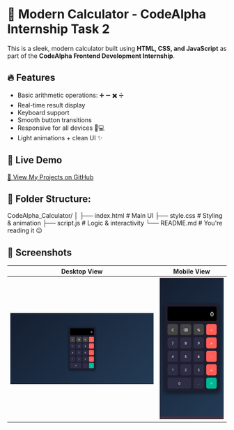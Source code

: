 # 🧮 Modern Calculator - CodeAlpha Internship Task 2

This is a sleek, modern calculator built using **HTML, CSS, and JavaScript** as part of the **CodeAlpha Frontend Development Internship**.

## 🔥 Features
- Basic arithmetic operations: ➕ ➖ ✖️ ➗
- Real-time result display
- Keyboard support
- Smooth button transitions
- Responsive for all devices 📱💻
- Light animations + clean UI ✨

## 🚀 Live Demo
[🔗 View My Projects on GitHub](https://github.com/ShahnawazAhmed26?tab=repositories)

## 📁 Folder Structure:

CodeAlpha_Calculator/
│
├── index.html # Main UI
├── style.css # Styling & animation
├── script.js # Logic & interactivity
└── README.md # You're reading it 😉


## 📸 Screenshots
| Desktop View | Mobile View |
|--------------|-------------|
| ![desktop](desktop.png) | ![mobile](mobile.png) |



